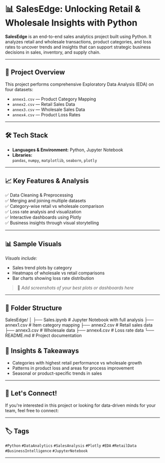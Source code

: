 # 📊 SalesEdge: Unlocking Retail & Wholesale Insights with Python

**SalesEdge** is an end-to-end sales analytics project built using Python. It analyzes retail and wholesale transactions, product categories, and loss rates to uncover trends and insights that can support strategic business decisions in sales, inventory, and supply chain.

---

## 🚀 Project Overview

This project performs comprehensive Exploratory Data Analysis (EDA) on four datasets:

- `annex1.csv` — Product Category Mapping
- `annex2.csv` — Retail Sales Data
- `annex3.csv` — Wholesale Sales Data
- `annex4.csv` — Product Loss Rates

---

## 🛠️ Tech Stack

- **Languages & Environment:** Python, Jupyter Notebook
- **Libraries:**  
  `pandas`, `numpy`, `matplotlib`, `seaborn`, `plotly`

---

## 📈 Key Features & Analysis

✅ Data Cleaning & Preprocessing  
✅ Merging and joining multiple datasets  
✅ Category-wise retail vs wholesale comparison  
✅ Loss rate analysis and visualization  
✅ Interactive dashboards using Plotly  
✅ Business insights through visual storytelling

---

## 📊 Sample Visuals

*Visuals include:*
- Sales trend plots by category
- Heatmaps of wholesale vs retail comparisons
- Bar charts showing loss rate distribution

> 📸 *Add screenshots of your best plots or dashboards here*

---

## 📁 Folder Structure
SalesEdge/
│
├── Sales.ipynb # Jupyter Notebook with full analysis
├── annex1.csv # Item category mapping
├── annex2.csv # Retail sales data
├── annex3.csv # Wholesale data
├── annex4.csv # Loss rate data
└── README.md # Project documentation
## 📌 Insights & Takeaways

- Categories with highest retail performance vs wholesale growth
- Patterns in product loss and areas for process improvement
- Seasonal or product-specific trends in sales

---

## 🤝 Let's Connect!

If you're interested in this project or looking for data-driven minds for your team, feel free to connect:

---

## 🏷️ Tags

`#Python` `#DataAnalytics` `#SalesAnalysis` `#Plotly` `#EDA` `#RetailData` `#BusinessIntelligence` `#JupyterNotebook`

---
